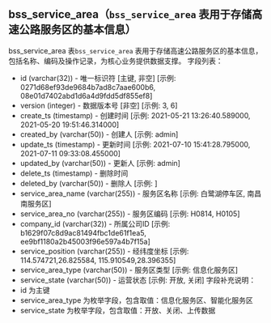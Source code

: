 ## bss_service_area（`bss_service_area` 表用于存储高速公路服务区的基本信息）
bss_service_area 表`bss_service_area` 表用于存储高速公路服务区的基本信息，包括名称、编码及操作记录，为核心业务提供数据支撑。
字段列表：
- id (varchar(32)) - 唯一标识符 [主键, 非空] [示例: 0271d68ef93de9684b7ad8c7aae600b6, 08e01d7402abd1d6a4d9fdd5df855ef8]
- version (integer) - 数据版本号 [非空] [示例: 3, 6]
- create_ts (timestamp) - 创建时间 [示例: 2021-05-21 13:26:40.589000, 2021-05-20 19:51:46.314000]
- created_by (varchar(50)) - 创建人 [示例: admin]
- update_ts (timestamp) - 更新时间 [示例: 2021-07-10 15:41:28.795000, 2021-07-11 09:33:08.455000]
- updated_by (varchar(50)) - 更新人 [示例: admin]
- delete_ts (timestamp) - 删除时间
- deleted_by (varchar(50)) - 删除人 [示例: ]
- service_area_name (varchar(255)) - 服务区名称 [示例: 白鹭湖停车区, 南昌南服务区]
- service_area_no (varchar(255)) - 服务区编码 [示例: H0814, H0105]
- company_id (varchar(32)) - 所属公司ID [示例: b1629f07c8d9ac81494fbc1de61f1ea5, ee9bf1180a2b45003f96e597a4b7f15a]
- service_position (varchar(255)) - 经纬度坐标 [示例: 114.574721,26.825584, 115.910549,28.396355]
- service_area_type (varchar(50)) - 服务区类型 [示例: 信息化服务区]
- service_state (varchar(50)) - 运营状态 [示例: 开放, 关闭]
字段补充说明：
- id 为主键
- service_area_type 为枚举字段，包含取值：信息化服务区、智能化服务区
- service_state 为枚举字段，包含取值：开放、关闭、上传数据